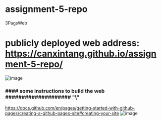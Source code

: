 # assignment-5-repo
3PagsWeb
# publicly deployed web address: https://canxintang.github.io/assignment-5-repo/
![image](https://github.com/CanxinTang/assignment-5-repo/assets/144829399/acd96995-17ea-4c6d-96ae-a5310a98e6cc)

  
### \####   some instructions to build the web    \####################   "\\" 

https://docs.github.com/en/pages/getting-started-with-github-pages/creating-a-github-pages-site#creating-your-site
![image](https://github.com/CanxinTang/assignment-5-repo/assets/144829399/967cf9fa-b86a-46ec-976a-b7bd6a6e871d)
